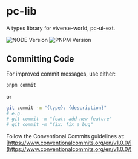 # pc-lib

A types library for viverse-world, pc-ui-ext.

![NODE Version](https://img.shields.io/badge/node-v20.10.0-orange)
![PNPM Version](https://img.shields.io/badge/pnpm-v8.14.0-blue)

## Committing Code

For improved commit messages, use either:

```bash
pnpm commit
```

or

```bash
git commit -m "{type}: {description}"
# e.g.
# git commit -m "feat: add new feature"
# git commit -m "fix: fix a bug"
```

Follow the Conventional Commits guidelines at:
[https://www.conventionalcommits.org/en/v1.0.0/](https://www.conventionalcommits.org/en/v1.0.0/)
